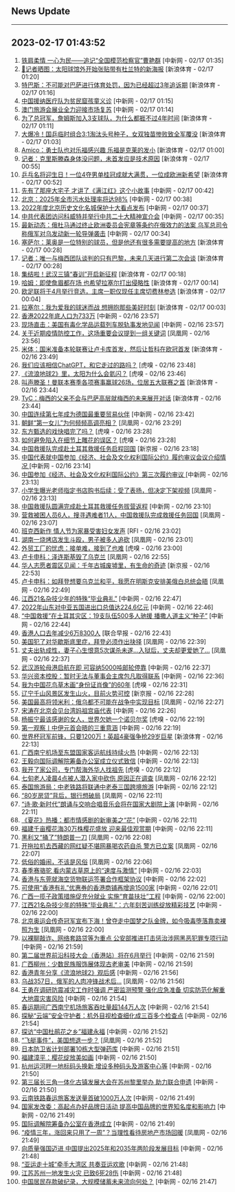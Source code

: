 ## News Update
---
2023-02-17 01:43:52
---
1. <a target="_blank" href="http://www.chinanews.com//gn/2023/02-17/9955095.shtml">铁肩柔情 一心为民——追记“全国模范检察官”曹艳群</a> [中新网 - 02/17 01:35]
2. <a target="_blank" href="https://k.sina.cn/article_2018499075_784fda0302001lnrc.html?from=sports&subch=osport">👀记者晒图：太阳球馆外开始张贴带有杜兰特的新海报</a> [新浪体育 - 02/17 01:20]
3. <a target="_blank" href="https://k.sina.cn/article_2018499075_784fda0302001lnra.html?from=sports&subch=osport">特巴斯：不可能对巴萨进行体育处罚，因为已经超过3年追诉期</a> [新浪体育 - 02/17 01:16]
4. <a target="_blank" href="http://www.chinanews.com//gj/2023/02-17/9955094.shtml">中国援纳医疗队为贫民窟孩童义诊</a> [中新网 - 02/17 01:15]
5. <a target="_blank" href="http://www.chinanews.com//dwq/2023/02-17/9955093.shtml">澳门旅游会展业全力迎接市场复苏</a> [中新网 - 02/17 01:14]
6. <a target="_blank" href="https://k.sina.cn/article_3181157500_bd9c9c7c02701mm4r.html?from=sports&subch=osport">为了总冠军，詹姆斯加入3支球队，为什么都捱不过4年时间</a> [新浪体育 - 02/17 01:11]
7. <a target="_blank" href="https://k.sina.cn/article_3181157500_bd9c9c7c00101mm4l.html?from=sports&subch=pingpang">大爆冷！国乒临时组合3:1淘汰头号种子，女双独苗惨败致全军覆没</a> [新浪体育 - 02/17 01:03]
8. <a target="_blank" href="https://k.sina.cn/article_2018499075_784fda0302001lnr6.html?from=sports&subch=osport">Amico：勇士队也对乐福感兴趣 乐福是克莱的发小</a> [新浪体育 - 02/17 01:00]
9. <a target="_blank" href="https://k.sina.cn/article_2018499075_784fda0302001lnr4.html?from=sports&subch=osport">记者：克里斯滕森身体没问题，未首发应是技术原因</a> [新浪体育 - 02/17 00:55]
10. <a target="_blank" href="https://k.sina.cn/article_3181157500_bd9c9c7c00101mm3z.html?from=sports&subch=pingpang">乒乓名将迎生日！一位4夺男单桂冠成就大满贯，一位成欧洲新希望</a> [新浪体育 - 02/17 00:52]
11. <a target="_blank" href="http://www.chinanews.com//cul/2023/02-17/9955092.shtml">先有了那座大宅子 才讲了《满江红》这个小故事</a> [中新网 - 02/17 00:42]
12. <a target="_blank" href="http://www.chinanews.com//gn/2023/02-17/9955091.shtml">北京：2025年全市污水处理率将达98%</a> [中新网 - 02/17 00:38]
13. <a target="_blank" href="http://www.chinanews.com//sh/2023/02-17/9955090.shtml">2022年度北京历史文化名城保护十大看点发布</a> [中新网 - 02/17 00:37]
14. <a target="_blank" href="http://www.chinanews.com//gn/2023/02-17/9955089.shtml">中共代表团访问科威特并举行中共二十大精神宣介会</a> [中新网 - 02/17 00:35]
15. <a target="_blank" href="http://www.chinanews.com//gj/2023/02-17/9955088.shtml">最新动态：俄杜马通过终止欧洲委员会宪章等条约在俄效力的法案 乌军总司令称俄军对乌发动新一轮导弹袭击</a> [中新网 - 02/17 00:34]
16. <a target="_blank" href="https://k.sina.cn/article_2018499075_784fda0302001lnqn.html?from=sports&subch=osport">塞萨尔：莱奥是一位特别的球员，但是他还有很多需要提高的地方</a> [新浪体育 - 02/17 00:28]
17. <a target="_blank" href="https://k.sina.cn/article_2018499075_784fda0302001lnqo.html?from=sports&subch=osport">记者：唯一与梅西团队谈判的只有巴黎，未来几天进行第二次会谈</a> [新浪体育 - 02/17 00:28]
18. <a target="_blank" href="https://k.sina.cn/article_5860039864_15d491cb8001011ddz.html?from=sports&subch=cnfootball">集结啦！武汉三镇“春训”开启新征程</a> [新浪体育 - 02/17 00:18]
19. <a target="_blank" href="https://k.sina.cn/article_2018499075_784fda0302001lnqf.html?from=sports&subch=osport">哈姆：即使詹眉都在场 也希望拉塞尔打出侵略性</a> [新浪体育 - 02/17 00:14]
20. <a target="_blank" href="https://k.sina.cn/article_2018499075_784fda0302001lnqa.html?from=sports&subch=osport">欧足联将于4月举行竞选，主席一职仅现任主席切费林参选</a> [新浪体育 - 02/17 00:04]
21. <a target="_blank" href="https://k.sina.cn/article_2018499075_784fda0302001lnq9.html?from=sports&subch=osport">拉塞尔：我为爱我的球迷而战 想拥抱那些美好时刻</a> [新浪体育 - 02/17 00:03]
22. <a target="_blank" href="http://www.chinanews.com//dwq/2023/02-16/9955086.shtml">香港2022年底人口为733万</a> [中新网 - 02/16 23:57]
23. <a target="_blank" href="http://www.chinanews.com//gj/2023/02-16/9955087.shtml">现场直击：美国有毒化学品运载列车脱轨事发地见闻</a> [中新网 - 02/16 23:57]
24. <a target="_blank" href="https://news.ifeng.com/c/8NSiBZsCyBB">关于近期疫情防控工作，这场重要会议提到一组关键词</a> [凤凰网 - 02/16 23:56]
25. <a target="_blank" href="https://k.sina.cn/article_2018499075_784fda0302001lnq3.html?from=sports&subch=osport">米体：国米准备本轮联赛让卢卡库首发，然后让哲科在欧冠首发</a> [新浪体育 - 02/16 23:49]
26. <a target="_blank" href="https://www.huxiu.com/article/796690.html">我们应该相信ChatGPT，和它走过的路吗？</a> [虎嗅 - 02/16 23:48]
27. <a target="_blank" href="https://www.huxiu.com/article/796740.html">《流浪地球2》里，太阳为什么会氦闪？</a> [虎嗅 - 02/16 23:46]
28. <a target="_blank" href="https://k.sina.cn/article_2018499075_784fda0302001lnq0.html?from=sports&subch=osport">叫声滕圣！曼联本赛季各项赛事赢球26场，位居五大联赛之首</a> [新浪体育 - 02/16 23:44]
29. <a target="_blank" href="https://k.sina.cn/article_2018499075_784fda0302001lnpz.html?from=sports&subch=osport">TyC：梅西的父亲不会与巴萨高层就梅西的未来展开对话</a> [新浪体育 - 02/16 23:44]
30. <a target="_blank" href="http://www.chinanews.com//gj/2023/02-16/9955085.shtml">中国连续第七年成为德国最重要贸易伙伴</a> [中新网 - 02/16 23:42]
31. <a target="_blank" href="https://news.ifeng.com/c/8NSeoqGn8RD">朝鲜“第一女儿”为何频频高调亮相？</a> [凤凰网 - 02/16 23:29]
32. <a target="_blank" href="https://www.huxiu.com/article/796478.html">东方甄选的戏快唱完了吗？</a> [虎嗅 - 02/16 23:28]
33. <a target="_blank" href="https://www.huxiu.com/article/796865.html">如何避免陷入在细节上雕花的误区？</a> [虎嗅 - 02/16 23:28]
34. <a target="_blank" href="https://www.bjnews.com.cn/detail-167656042514447.html">中国救援队完成赴土耳其救援任务启程回国</a> [新京报 - 02/16 23:18]
35. <a target="_blank" href="http://www.chinanews.com//gn/2023/02-16/9955084.shtml">中国代表就中国参加《经济、社会及文化权利国际公约》履约审议会议介绍情况 </a> [中新网 - 02/16 23:14]
36. <a target="_blank" href="http://www.chinanews.com//gn/2023/02-16/9955083.shtml">中国参加《经济、社会及文化权利国际公约》第三次履约审议 </a> [中新网 - 02/16 23:13]
37. <a target="_blank" href="https://news.ifeng.com/c/8NSdXaF6VVZ">小学生曝光老师指定书店购书后续：受了表扬，但决定下架视频</a> [凤凰网 - 02/16 23:13]
38. <a target="_blank" href="http://www.chinanews.com//gn/2023/02-16/9955082.shtml">中国救援队圆满完成赴土耳其救援任务拔营返程</a> [中新网 - 02/16 23:10]
39. <a target="_blank" href="https://news.ifeng.com/c/8NScSGzvldL">营救被困人员6人，搜寻遇难者11人，中国救援队完成救援任务回国</a> [凤凰网 - 02/16 23:07]
40. <a target="_blank" href="https://www.rfi.fr/cn/%E7%BC%A4%E7%BA%B7%E4%B8%96%E7%95%8C/20230216-%E8%A5%BF%E7%8F%AD%E7%89%99%E9%80%9A%E8%BF%87%E6%B3%95%E6%A1%88-16%E5%B2%81%E4%BB%A5%E4%B8%8A%E5%8F%AF%E8%87%AA%E7%94%B1%E5%8F%98%E6%9B%B4%E7%99%BB%E8%AE%B0%E6%80%A7%E5%88%AB">班克西新作 情人节为家暴受害妇女发声</a> [RFI - 02/16 23:02]
41. <a target="_blank" href="https://news.ifeng.com/c/8NShpnEngHR">湖南一烧烤店发生斗殴，男子被多人追砍</a> [凤凰网 - 02/16 23:01]
42. <a target="_blank" href="https://www.huxiu.com/article/796756.html">外贸工厂的忧虑：接单难，接到了也难</a> [虎嗅 - 02/16 23:00]
43. <a target="_blank" href="https://news.ifeng.com/c/8NSRJgoH9v4">卢卡申科：泽连斯基毁了乌克兰</a> [凤凰网 - 02/16 22:55]
44. <a target="_blank" href="https://www.bjnews.com.cn/detail-167655845314438.html">华人志愿者震区见闻：千年古城废墟里，有生命的奇迹</a> [新京报 - 02/16 22:53]
45. <a target="_blank" href="https://news.ifeng.com/c/8NScSGzeAYL">卢卡申科：如拜登想要乌克兰和平，我愿在明斯克安排美俄白总统会晤</a> [凤凰网 - 02/16 22:49]
46. <a target="_blank" href="http://www.chinanews.com//cul/2023/02-16/9955081.shtml">江西21名杂技少年的特殊“毕业典礼”</a> [中新网 - 02/16 22:47]
47. <a target="_blank" href="http://www.chinanews.com//cj/2023/02-16/9955079.shtml">2022年山东对中亚五国进出口总值达224.6亿元</a> [中新网 - 02/16 22:46]
48. <a target="_blank" href="http://www.chinanews.com//gj/2023/02-16/9955080.shtml">“中国救援”在土耳其灾区：19支队伍500多人驰援 播撒人道主义“种子”</a> [中新网 - 02/16 22:44]
49. <a target="_blank" href="https://www.zaobao.com/realtime/china/story20230216-1363836">香港人口去年减少6万8300人</a> [联合早报 - 02/16 22:43]
50. <a target="_blank" href="https://news.ifeng.com/c/8NSbFuC62ZV">美国犯了对华歇斯底里症，拜登必须作出抉择</a> [凤凰网 - 02/16 22:39]
51. <a target="_blank" href="https://news.ifeng.com/c/8NSaSq4RUBq">丈夫出轨成性，妻子心生恨意5次谋杀未遂…入狱后，丈夫却更爱她了…</a> [凤凰网 - 02/16 22:37]
52. <a target="_blank" href="http://www.chinanews.com//sh/shipin/cns/2023/02-16/news951528.shtml">武汉游轮母港启航在即 可容纳5000吨邮轮停靠</a> [中新网 - 02/16 22:37]
53. <a target="_blank" href="http://www.chinanews.com//cj/2023/02-16/9955077.shtml">华兴资本控股：暂时无法与董事会主席包凡取得联系</a> [中新网 - 02/16 22:36]
54. <a target="_blank" href="https://www.huxiu.com/article/795789.html">我为中国花鸟草木画“身份证肖像”的60年</a> [虎嗅 - 02/16 22:31]
55. <a target="_blank" href="https://www.bjnews.com.cn/detail-167655762914431.html">辽宁千山风景区发生山火，目前火势可控</a> [新京报 - 02/16 22:28]
56. <a target="_blank" href="https://news.ifeng.com/c/8NSaSsLEWai">美国最高将领米利：俄乌都不可能在战争中实现目标</a> [凤凰网 - 02/16 22:27]
57. <a target="_blank" href="http://www.chinanews.com//gn/2023/02-16/9955075.shtml">宋涛在北京会见台湾妈祖宫庙代表</a> [中新网 - 02/16 22:26]
58. <a target="_blank" href="https://www.huxiu.com/article/796332.html">杨振宁最该感谢的女人，世界欠她一个诺贝尔奖</a> [虎嗅 - 02/16 22:19]
59. <a target="_blank" href="http://www.chinanews.com//gn/2023/02-16/9955074.shtml">第一观察丨中伊元首会晤的三重意涵</a> [中新网 - 02/16 22:19]
60. <a target="_blank" href="https://k.sina.cn/article_6645066132_18c13a99402001270i.html?from=sports&subch=osport">世界杯冠军前锋，只要1200万！英超4豪强争抢29岁巨星</a> [新浪体育 - 02/16 22:13]
61. <a target="_blank" href="http://www.chinanews.com//cj/2023/02-16/9955072.shtml">广西南宁机场至东盟国家客运航线持续火热</a> [中新网 - 02/16 22:13]
62. <a target="_blank" href="http://www.chinanews.com//gn/2023/02-16/9955071.shtml">王毅向国际调解院筹备办公室成立仪式致信</a> [中新网 - 02/16 22:13]
63. <a target="_blank" href="https://www.huxiu.com/article/795434.html">我开了家公司，专门帮海外华人找祖先</a> [虎嗅 - 02/16 22:12]
64. <a target="_blank" href="https://news.ifeng.com/c/8NS91XEJ5O0">七旬老人凌晨4点被人潜入家中砍伤 原因正在调查</a> [凤凰网 - 02/16 22:12]
65. <a target="_blank" href="http://www.chinanews.com//gj/2023/02-16/9955070.shtml">泰国旅游局：中老铁路将联通中老泰三国跨境旅游</a> [中新网 - 02/16 22:12]
66. <a target="_blank" href="https://finance.ifeng.com/c/8NSYT0JcUCQ">“80岁房贷”背后，银行想破局</a> [凤凰网 - 02/16 22:11]
67. <a target="_blank" href="http://www.chinanews.com//cul/2023/02-16/9955048.shtml">“诗·歌·新时代”朗诵与交响合唱音乐会将在国家大剧院上演</a> [中新网 - 02/16 22:11]
68. <a target="_blank" href="http://www.chinanews.com//cul/2023/02-16/9955040.shtml">《夏花》热播：都市情感剧的新审美之“花”</a> [中新网 - 02/16 22:11]
69. <a target="_blank" href="http://www.chinanews.com//sh/shipin/cns-d/2023/02-16/news951527.shtml">福建千亩樱花海30万株樱花盛放 迎来最佳观赏期</a> [中新网 - 02/16 22:11]
70. <a target="_blank" href="https://news.ifeng.com/c/8NSWKBPKko5">黑利又“捅了”特朗普一刀</a> [凤凰网 - 02/16 22:08]
71. <a target="_blank" href="https://news.ifeng.com/c/8NSNslP46vj">开拖拉机去西藏的网红疑不堪网暴喝农药自杀 警方已立案</a> [凤凰网 - 02/16 22:07]
72. <a target="_blank" href="https://news.ifeng.com/c/8NSYOHMAFsx">低俗的婚闹，不该是风俗</a> [凤凰网 - 02/16 22:06]
73. <a target="_blank" href="http://www.chinanews.com//sh/shipin/cns-d/2023/02-16/news951526.shtml">春季赛骆驼 看内蒙古草原上的“速度与激情”</a> [中新网 - 02/16 22:03]
74. <a target="_blank" href="http://www.chinanews.com//dwq/2023/02-16/9955066.shtml">香港与东莞就海空货物联运签署合作框架协议</a> [中新网 - 02/16 22:02]
75. <a target="_blank" href="http://www.chinanews.com//dwq/2023/02-16/9955061.shtml">可使用“香港有礼”优惠券的香港商铺再增逾1500家</a> [中新网 - 02/16 22:01]
76. <a target="_blank" href="http://www.chinanews.com//cj/2023/02-16/9955064.shtml">广西一揽子政策措施促充分就业 实施“育苗扶壮”工程</a> [中新网 - 02/16 22:00]
77. <a target="_blank" href="http://www.chinanews.com//sh/2023/02-16/9955067.shtml">江西21名杂技少年的特殊“毕业典礼”：六年刻苦训练绽放精彩技艺</a> [中新网 - 02/16 22:00]
78. <a target="_blank" href="https://news.ifeng.com/c/8NSYXRvH0MK">北京奥运会传奇冠军宣布下海！曾夺走中国梦之队金牌，如今吸毒堕落靠卖裸照为生</a> [凤凰网 - 02/16 22:00]
79. <a target="_blank" href="http://www.chinanews.com//gn/2023/02-16/9955065.shtml">以裸聊敲诈、网络套路贷等为重点 公安部推进打击惩治涉网黑恶犯罪专项行动</a> [中新网 - 02/16 21:59]
80. <a target="_blank" href="http://www.chinanews.com//dwq/2023/02-16/9955062.shtml">第二届世界前沿科技大会（香港站）将在6月举行</a> [中新网 - 02/16 21:59]
81. <a target="_blank" href="http://www.chinanews.com//sh/shipin/cns-d/2023/02-16/news951525.shtml">广西柳州：少数民族服饰展体现古老审美</a> [中新网 - 02/16 21:59]
82. <a target="_blank" href="http://www.chinanews.com//dwq/2023/02-16/9955059.shtml">香港青年分享《流浪地球2》观后感</a> [中新网 - 02/16 21:56]
83. <a target="_blank" href="https://news.ifeng.com/c/8NSY6m9gnGj">乌战357日，俄军的人肉冲锋战术后…</a> [凤凰网 - 02/16 21:56]
84. <a target="_blank" href="http://www.chinanews.com//gn/2023/02-16/9955063.shtml">王勇在调研防震减灾工作时强调 严密监测预警 强化应急准备 切实防范化解重大地震灾害风险</a> [中新网 - 02/16 21:54]
85. <a target="_blank" href="http://www.chinanews.com//cj/2023/02-16/9955060.shtml">春运期间广西南宁机场旅客吞吐量超144万人次</a> [中新网 - 02/16 21:54]
86. <a target="_blank" href="http://www.chinanews.com//cj/2023/02-16/9955057.shtml">探秘“云端”安全守护者：机外目视检查细化成三百多个检查点</a> [中新网 - 02/16 21:54]
87. <a target="_blank" href="http://www.chinanews.com//tp/2023/02-16/9955050.shtml">探访“中国杜鹃花之乡”福建永福</a> [中新网 - 02/16 21:52]
88. <a target="_blank" href="https://news.ifeng.com/c/8NSYT0JcTyh">“飞艇事件”，美国想退一步？</a> [凤凰网 - 02/16 21:52]
89. <a target="_blank" href="http://www.chinanews.com//gj/shipin/cns-d/2023/02-16/news951524.shtml">日本防卫省计划部署10栋大型弹药库</a> [中新网 - 02/16 21:51]
90. <a target="_blank" href="http://www.chinanews.com//tp/2023/02-16/9955049.shtml">福建漳平：樱花绽放美如画</a> [中新网 - 02/16 21:50]
91. <a target="_blank" href="http://www.chinanews.com//gn/2023/02-16/9955037.shtml">杭州运河畔一地标码头换新 增设多种码头及游客中心等</a> [中新网 - 02/16 21:50]
92. <a target="_blank" href="http://www.chinanews.com//cj/2023/02-16/9955055.shtml">第三届长三角一体化古镇发展大会在苏州黎里举办 助力联合申遗</a> [中新网 - 02/16 21:50]
93. <a target="_blank" href="http://www.chinanews.com//cj/2023/02-16/9955053.shtml">云南铁路春运旅客发送量首破1000万人次</a> [中新网 - 02/16 21:49]
94. <a target="_blank" href="http://www.chinanews.com//cj/shipin/cns-d/2023/02-16/news951522.shtml">国家发改委：高起点办好品牌日活动 提高中国品牌的世界知名度和影响力</a> [中新网 - 02/16 21:49]
95. <a target="_blank" href="http://www.chinanews.com//dwq/2023/02-16/9955051.shtml">国际调解院筹备办公室在香港成立</a> [中新网 - 02/16 21:49]
96. <a target="_blank" href="https://news.ifeng.com/c/8NSYXRvH0Gx">“疫情三年，涨回来只用了一周”？当理性看待房地产市场回暖</a> [凤凰网 - 02/16 21:49]
97. <a target="_blank" href="http://www.chinanews.com//cj/2023/02-16/9955039.shtml">向质量强国迈进  中国提出2025年和2035年两阶段发展目标</a> [中新网 - 02/16 21:48]
98. <a target="_blank" href="http://www.chinanews.com//dwq/2023/02-16/9955044.shtml">“亚运走十城”牵手大湾区 共奏亚运欢歌</a> [中新网 - 02/16 21:48]
99. <a target="_blank" href="http://www.chinanews.com//sh/shipin/cns/2023/02-16/news951523.shtml">江苏苏州一地发生火灾 已致6死28伤</a> [中新网 - 02/16 21:48]
100. <a target="_blank" href="http://www.chinanews.com//cj/2023/02-16/9955052.shtml">中国居民存款破纪录，大规模储蓄未来流向何处？</a> [中新网 - 02/16 21:47]
